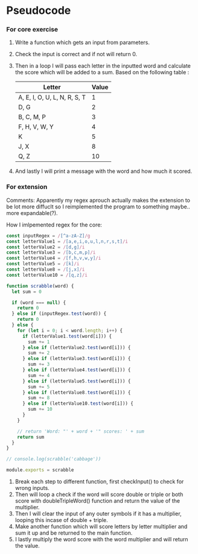 # Pseudocode

### For core exercise

1. Write a function which gets an input from parameters.

2. Check the input is correct and if not will return 0.

3. Then in a loop I will pass each letter in the inputted word and calculate the score which will be added to a sum. Based on the following table :

    | Letter                        | Value  |
    | ----                          |  ----  |
    | A, E, I, O, U, L, N, R, S, T  |     1  |
    | D, G                          |     2  |
    | B, C, M, P                    |     3  |
    | F, H, V, W, Y                 |     4  |
    | K                             |     5  |
    | J, X                          |     8  |
    | Q, Z                          |     10 |

4. And lastly I will print a message with the word and how much it scored.

### For extension

Comments: Apparently my regex aprouch actually makes the extension to be lot more diffuclt so I reimplemented the program to something maybe.. more expandable(?).

How I imlpemented regex for the core:

```js
const inputRegex = /[^a-zA-Z]/g
const letterValue1 = /[a,e,i,o,u,l,n,r,s,t]/i
const letterValue2 = /[d,g]/i
const letterValue3 = /[b,c,m,p]/i
const letterValue4 = /[f,h,v,w,y]/i
const letterValue5 = /[k]/i
const letterValue8 = /[j,x]/i
const letterValue10 = /[q,z]/i

function scrabble(word) {
  let sum = 0

  if (word === null) {
    return 0
  } else if (inputRegex.test(word)) {
    return 0
  } else {
    for (let i = 0; i < word.length; i++) {
      if (letterValue1.test(word[i])) {
        sum += 1
      } else if (letterValue2.test(word[i])) {
        sum += 2
      } else if (letterValue3.test(word[i])) {
        sum += 3
      } else if (letterValue4.test(word[i])) {
        sum += 4
      } else if (letterValue5.test(word[i])) {
        sum += 5
      } else if (letterValue8.test(word[i])) {
        sum += 8
      } else if (letterValue10.test(word[i])) {
        sum += 10
      }
    }

    // return 'Word: "' + word + '" scores: ' + sum
    return sum
  }
}

// console.log(scrabble('cabbage'))

module.exports = scrabble
```

1. Break each step to different function, first checkInput() to check for wrong inputs.
2. Then will loop a check if the word will score double or triple or both score with doubleTripleWord() function and return the value of the multiplier.
3. Then I will clear the input of any outer symbols if it has a multiplier, looping this incase of double + triple.
4. Make another function which will score letters by letter multiplier and sum it up and be returned to the main function.
5. I lastly multiply the word score with the word multiplier and will return the value.

